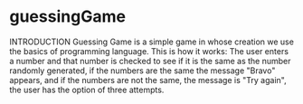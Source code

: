 # guessingGame
INTRODUCTION
Guessing Game is a simple game in whose creation we use the basics of programming language.
This is how it works:
The user enters a number and that number is checked to see if it is the same as the number randomly generated, 
if the numbers are the same the message "Bravo" appears, and if the numbers are not the same, 
the message is "Try again", the user has the option of three attempts.
